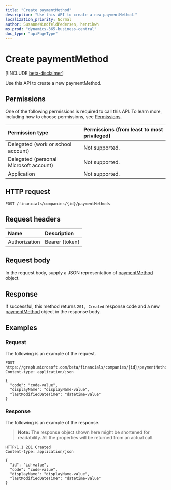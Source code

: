 ```yaml
---
title: "Create paymentMethod"
description: "Use this API to create a new paymentMethod."
localization_priority: Normal
author: SusanneWindfeldPedersen, henrikwh
ms.prod: "dynamics-365-business-central"
doc_type: "apiPageType"
---
```


# Create paymentMethod

[!INCLUDE [beta-disclaimer](../../includes/beta-disclaimer.md)]

Use this API to create a new paymentMethod.

## Permissions

One of the following permissions is required to call this API. To learn more, including how to choose permissions, see [Permissions](/graph/permissions-reference).

| Permission type                        | Permissions (from least to most privileged) |
|:---------------------------------------|:--------------------------------------------|
| Delegated (work or school account)     | Not supported. |
| Delegated (personal Microsoft account) | Not supported. |
| Application                            | Not supported. |

## HTTP request

<!-- { "blockType": "ignored" } -->

```http
POST /financials/companies/{id}/paymentMethods
```

## Request headers

| Name          | Description   |
|:--------------|:--------------|
| Authorization | Bearer {token} |

## Request body

In the request body, supply a JSON representation of [paymentMethod](../resources/dynamics-paymentmethod.md) object.

## Response

If successful, this method returns `201, Created` response code and a new [paymentMethod](../resources/dynamics-paymentmethod.md) object in the response body.

## Examples

### Request

The following is an example of the request.
<!-- {
  "blockType": "request",
  "name": "create_paymentmethod_from_company"
}-->

```http
POST https://graph.microsoft.com/beta/financials/companies/{id}/paymentMethods
Content-type: application/json

{
  "code": "code-value",
  "displayName": "displayName-value",
  "lastModifiedDateTime": "datetime-value"
}
```

### Response

The following is an example of the response.

> **Note:** The response object shown here might be shortened for readability. All the properties will be returned from an actual call.

<!-- {
  "blockType": "response",
  "truncated": true,
  "@odata.type": "microsoft.graph.paymentMethod"
} -->

```http
HTTP/1.1 201 Created
Content-type: application/json

{
  "id": "id-value",
  "code": "code-value",
  "displayName": "displayName-value",
  "lastModifiedDateTime": "datetime-value"
}
```

<!-- uuid: 16cd6b66-4b1a-43a1-adaf-3a886856ed98
2019-02-04 14:57:30 UTC -->
<!-- {
  "type": "#page.annotation",
  "description": "Create paymentMethod",
  "keywords": "",
  "section": "documentation",
  "tocPath": ""
}-->